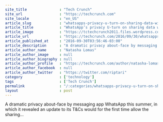 ```yaml
---
site_title               : "Tech Crunch"
site_url                 : "https://techcrunch.com"
site_locale              : "en_US"
article_slug             : "whatsapps-privacy-u-turn-on-sharing-data-with-facebook-draws-more-heat-in-europe"
article_title            : "WhatsApp’s privacy U-turn on sharing data with Facebook draws more heat in Europe"
article_image            : "https://tctechcrunch2011.files.wordpress.com/2014/02/facebook-whatsapp-tilt.png?w=764&h=400&crop=1"
article_url              : "https://techcrunch.com/2016/09/30/whatsapps-privacy-u-turn-on-sharing-data-with-facebook-draws-more-heat-in-europe/"
article_published_at     : "2016-09-30T03:56:46-03:00"
article_description      : "A dramatic privacy about-face by messaging app WhatsApp this summer, in which it revealed an update to its T&Cs would for the first time allow the sharing..."
article_author_name      : "Natasha Lomas"
article_author_image     : null
article_author_biography : null
article_author_profile   : "https://techcrunch.com/author/natasha-lomas/"
article_author_facebook  : null
article_author_twitter   : "https://twitter.com/riptari"
category                 : ['technology']
tags                     : ['Tech Crunch']
permalink                : "/:categories/whatsapps-privacy-u-turn-on-sharing-data-with-facebook-draws-more-heat-in-europe/"
layout                   : post
---
```


A dramatic privacy about-face by messaging app WhatsApp this summer, in which it revealed an update to its T&Cs would for the first time allow the sharing...
